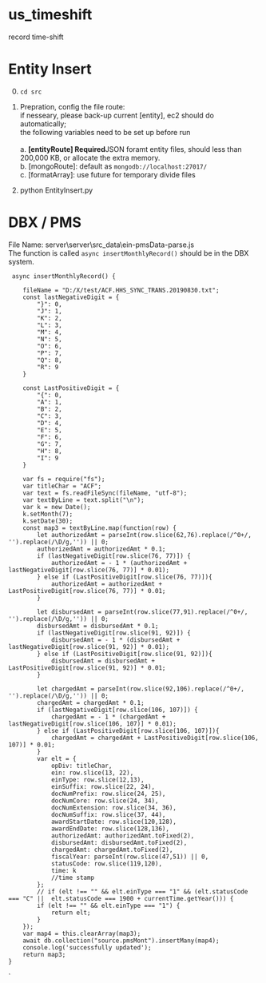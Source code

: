 # us_timeshift
record time-shift 

# Entity Insert
0. `cd src` <br/>
   
1. Prepration, config the file route: <br/>
   if nesseary, please back-up current [entity], ec2 should do automatically;<br/>
   the following variables need to be set up before run <br/><br/>
   a. **[entityRoute] Required**JSON foramt entity files, should less than 200,000 KB, or allocate the extra memory. <br/>
   b. [mongoRoute]: default as `mongodb://localhost:27017/`<br/>
   c. [formatArray]: use future for temporary divide files<br/>
2. python EntityInsert.py


# DBX / PMS 
File Name: server\server\src\_data\ein-pmsData-parse.js <br/>
The function is called `async insertMonthlyRecord()` should be in the DBX system. <br/>

 

` async insertMonthlyRecord() {`

        fileName = "D:/X/test/ACF.HHS_SYNC_TRANS.20190830.txt";
        const lastNegativeDigit = {
            "}": 0,
            "J": 1,
            "K": 2,
            "L": 3,
            "M": 4,
            "N": 5,
            "O": 6, 
            "P": 7,
            "Q": 8,
            "R": 9
        }

        const LastPositiveDigit = {
            "{": 0, 
            "A": 1,
            "B": 2,
            "C": 3, 
            "D": 4,
            "E": 5, 
            "F": 6, 
            "G": 7,
            "H": 8,
            "I": 9
        }

        var fs = require("fs");
        var titleChar = "ACF";
        var text = fs.readFileSync(fileName, "utf-8");
        var textByLine = text.split("\n");
        var k = new Date();
        k.setMonth(7);
        k.setDate(30);
        const map3 = textByLine.map(function(row) {
            let authorizedAmt = parseInt(row.slice(62,76).replace(/^0+/, '').replace(/\D/g,'')) || 0;
            authorizedAmt = authorizedAmt * 0.1;
            if (lastNegativeDigit[row.slice(76, 77)]) {
                authorizedAmt = - 1 * (authorizedAmt + lastNegativeDigit[row.slice(76, 77)] * 0.01);
            } else if (LastPositiveDigit[row.slice(76, 77)]){
                authorizedAmt = authorizedAmt + LastPositiveDigit[row.slice(76, 77)] * 0.01;
            }

            let disbursedAmt = parseInt(row.slice(77,91).replace(/^0+/, '').replace(/\D/g,'')) || 0;
            disbursedAmt = disbursedAmt * 0.1;
            if (lastNegativeDigit[row.slice(91, 92)]) {
                disbursedAmt = - 1 * (disbursedAmt + lastNegativeDigit[row.slice(91, 92)] * 0.01);
            } else if (LastPositiveDigit[row.slice(91, 92)]){
                disbursedAmt = disbursedAmt + LastPositiveDigit[row.slice(91, 92)] * 0.01;
            }

            let chargedAmt = parseInt(row.slice(92,106).replace(/^0+/, '').replace(/\D/g,'')) || 0;
            chargedAmt = chargedAmt * 0.1;
            if (lastNegativeDigit[row.slice(106, 107)]) {
                chargedAmt = - 1 * (chargedAmt + lastNegativeDigit[row.slice(106, 107)] * 0.01);
            } else if (LastPositiveDigit[row.slice(106, 107)]){
                chargedAmt = chargedAmt + LastPositiveDigit[row.slice(106, 107)] * 0.01;
            }
            var elt = {
                opDiv: titleChar,
                ein: row.slice(13, 22),
                einType: row.slice(12,13), 
                einSuffix: row.slice(22, 24), 
                docNumPrefix: row.slice(24, 25), 
                docNumCore: row.slice(24, 34), 
                docNumExtension: row.slice(34, 36), 
                docNumSuffix: row.slice(37, 44),
                awardStartDate: row.slice(120,128), 
                awardEndDate: row.slice(128,136), 
                authorizedAmt: authorizedAmt.toFixed(2),
                disbursedAmt: disbursedAmt.toFixed(2),
                chargedAmt: chargedAmt.toFixed(2),
                fiscalYear: parseInt(row.slice(47,51)) || 0, 
                statusCode: row.slice(119,120), 
                time: k
                //time stamp
            };
            // if (elt !== "" && elt.einType === "1" && (elt.statusCode === "C" ||  elt.statusCode === 1900 + currentTime.getYear())) {
            if (elt !== "" && elt.einType === "1") {
                return elt;
            }
        });
        var map4 = this.clearArray(map3);
        await db.collection("source.pmsMont").insertMany(map4);
        console.log('successfully updated');
        return map3;
    }
  `
